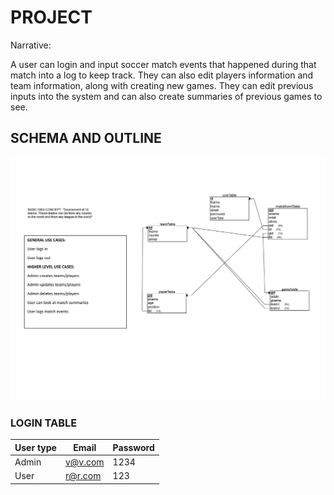 # PROJECT
Narrative:

A user can login and input soccer match events that happened during that match into a log to keep track.
They can also edit players information and team information, along with creating new games.
They can edit previous inputs into the system and can also create summaries of previous games to see.

## SCHEMA AND OUTLINE
![Schema](docs/Schema.jpg)

### LOGIN TABLE 

User type | Email | Password 
------------ | ------------- | --------------
Admin | v@v.com | 1234
User | r@r.com | 123


